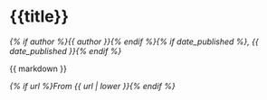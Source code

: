 # {{title}}

_{% if author %}{{ author }}{% endif %}{% if date_published %}, {{ date_published }}{% endif %}_

  

{{ markdown }}

_{% if url %}From {{ url | lower }}{% endif %}_
